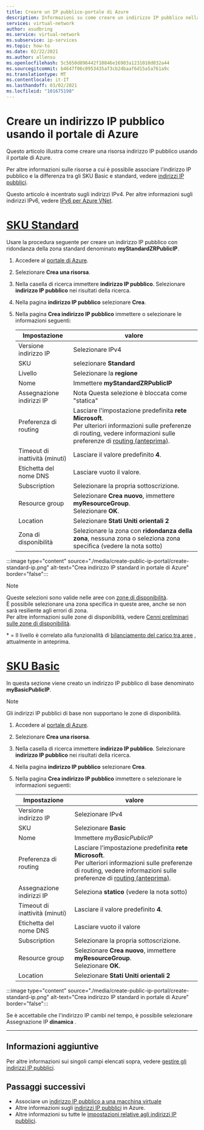```yaml
---
title: Creare un IP pubblico-portale di Azure
description: Informazioni su come creare un indirizzo IP pubblico nella portale di Azure
services: virtual-network
author: asudbring
ms.service: virtual-network
ms.subservice: ip-services
ms.topic: how-to
ms.date: 02/22/2021
ms.author: allensu
ms.openlocfilehash: 5c5650d896442f10846e16903a1231010d032a44
ms.sourcegitcommit: b4647f06c0953435af3cb24baaf6d15a5a761a9c
ms.translationtype: MT
ms.contentlocale: it-IT
ms.lasthandoff: 03/02/2021
ms.locfileid: "101675198"
---
```

# <a name="create-a-public-ip-address-using-the-azure-portal"></a>Creare un indirizzo IP pubblico usando il portale di Azure

Questo articolo illustra come creare una risorsa indirizzo IP pubblico usando il portale di Azure. 

Per altre informazioni sulle risorse a cui è possibile associare l'indirizzo IP pubblico e la differenza tra gli SKU Basic e standard, vedere [indirizzi IP pubblici](./public-ip-addresses.md). 

Questo articolo è incentrato sugli indirizzi IPv4. Per altre informazioni sugli indirizzi IPv6, vedere [IPv6 per Azure VNet](./ipv6-overview.md).

# <a name="standard-sku"></a>[**SKU Standard**](#tab/option-create-public-ip-standard-zones)

Usare la procedura seguente per creare un indirizzo IP pubblico con ridondanza della zona standard denominato **myStandardZRPublicIP**.

1. Accedere al [portale di Azure](https://portal.azure.com/).
2. Selezionare **Crea una risorsa**. 
3. Nella casella di ricerca immettere **indirizzo IP pubblico**. Selezionare **indirizzo IP pubblico** nei risultati della ricerca.
4. Nella pagina **indirizzo IP pubblico** selezionare **Crea**.
5. Nella pagina **Crea indirizzo IP pubblico** immettere o selezionare le informazioni seguenti: 

    | Impostazione                 | valore                       |
    | ---                     | ---                         |
    | Versione indirizzo IP              | Selezionare IPv4                 |    
    | SKU                     | selezionare **Standard**         |
    | Livello                   | Selezionare la **regione**         |
    | Nome                    | Immettere **myStandardZRPublicIP**          |
    | Assegnazione indirizzi IP   | Nota Questa selezione è bloccata come "statica"                                        |
    | Preferenza di routing      | Lasciare l'impostazione predefinita **rete Microsoft**. </br> Per ulteriori informazioni sulle preferenze di routing, vedere informazioni sulle preferenze di [routing (anteprima)](./routing-preference-overview.md). |
    | Timeout di inattività (minuti)  | Lasciare il valore predefinito **4**.        |
    | Etichetta del nome DNS          | Lasciare vuoto il valore.    |
    | Subscription            | Selezionare la propria sottoscrizione.   |
    | Resource group          | Selezionare **Crea nuovo**, immettere **myResourceGroup**. </br> Selezionare **OK**. |
    | Location                | Selezionare **Stati Uniti orientali 2**      |
    | Zona di disponibilità       | Selezionare la zona con **ridondanza della zona**, nessuna zona o seleziona zona specifica (vedere la nota sotto) |

:::image type="content" source="./media/create-public-ip-portal/create-standard-ip.png" alt-text="Crea indirizzo IP standard in portale di Azure" border="false":::

> [!NOTE]
> Queste selezioni sono valide nelle aree con [zone di disponibilità](../availability-zones/az-overview.md?toc=%2fazure%2fvirtual-network%2ftoc.json#availability-zones). </br>
È possibile selezionare una zona specifica in queste aree, anche se non sarà resiliente agli errori di zona. </br> Per altre informazioni sulle zone di disponibilità, vedere [Cenni preliminari sulle zone di disponibilità](https://docs.microsoft.com/azure/availability-zones/az-overview).

\* = Il livello è correlato alla funzionalità di [bilanciamento del carico tra aree](../load-balancer/cross-region-overview.md) , attualmente in anteprima.

# <a name="basic-sku"></a>[**SKU Basic**](#tab/option-create-public-ip-basic)

In questa sezione viene creato un indirizzo IP pubblico di base denominato **myBasicPublicIP**. 

> [!NOTE]
> Gli indirizzi IP pubblici di base non supportano le zone di disponibilità.

1. Accedere al [portale di Azure](https://portal.azure.com/).
2. Selezionare **Crea una risorsa**. 
3. Nella casella di ricerca immettere **indirizzo IP pubblico**. Selezionare **indirizzo IP pubblico** nei risultati della ricerca.
4. Nella pagina **indirizzo IP pubblico** selezionare **Crea**.
5. Nella pagina **Crea indirizzo IP pubblico** immettere o selezionare le informazioni seguenti: 

    | Impostazione                 | valore                       |
    | ---                     | ---                         |
    | Versione indirizzo IP              | Selezionare IPv4                 |    
    | SKU                     | Selezionare **Basic**         |
    | Nome                    | Immettere *myBasicPublicIP*          |
    | Preferenza di routing      | Lasciare l'impostazione predefinita **rete Microsoft**. </br> Per ulteriori informazioni sulle preferenze di routing, vedere informazioni sulle preferenze di [routing (anteprima)](./routing-preference-overview.md). |
    | Assegnazione indirizzi IP   | Seleziona **statico** (vedere la nota sotto)                                     |
    | Timeout di inattività (minuti)  | Lasciare il valore predefinito **4**.       |
    | Etichetta del nome DNS          | Lasciare vuoto il valore    |
    | Subscription            | Selezionare la propria sottoscrizione.   |
    | Resource group          | Selezionare **Crea nuovo**, immettere **myResourceGroup**. </br> Selezionare **OK**. |
    | Location                | Selezionare **Stati Uniti orientali 2**      |

:::image type="content" source="./media/create-public-ip-portal/create-standard-ip.png" alt-text="Crea indirizzo IP standard in portale di Azure" border="false":::

Se è accettabile che l'indirizzo IP cambi nel tempo, è possibile selezionare Assegnazione IP **dinamica** .

---

## <a name="additional-information"></a>Informazioni aggiuntive 

Per altre informazioni sui singoli campi elencati sopra, vedere [gestire gli indirizzi IP pubblici](./virtual-network-public-ip-address.md#create-a-public-ip-address).

## <a name="next-steps"></a>Passaggi successivi
- Associare un [indirizzo IP pubblico a una macchina virtuale](./associate-public-ip-address-vm.md#azure-portal)
- Altre informazioni sugli [indirizzi IP pubblici](./public-ip-addresses.md#public-ip-addresses) in Azure.
- Altre informazioni su tutte le [impostazioni relative agli indirizzi IP pubblici](virtual-network-public-ip-address.md#create-a-public-ip-address).